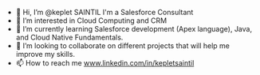 - 👋 Hi, I’m @keplet SAINTIL I'm a Salesforce Consultant
- 👀 I’m interested in Cloud Computing and CRM
- 🌱 I’m currently learning Salesforce development (Apex language), Java, and Cloud Native Fundamentals.
- 💞️ I’m looking to collaborate on different projects that will help me improve my skills.
- 📫 How to reach me www.linkedin.com/in/kepletsaintil

<!---
keplet/keplet is a ✨ special ✨ repository because its `README.md` (this file) appears on your GitHub profile.
You can click the Preview link to take a look at your changes.
--->
